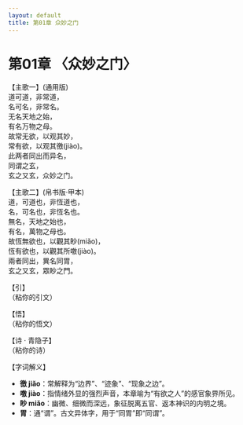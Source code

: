 ```yaml
---
layout: default
title: 第01章 众妙之门
---
```


# 第01章 〈众妙之门〉

【主歌一】(通用版)  
道可道，非常道，  
名可名，非常名。  
无名天地之始，  
有名万物之母。  
故常无欲，以观其妙，  
常有欲，以观其徼(jiào)。  
此两者同出而异名，  
同谓之玄，  
玄之又玄，众妙之门。  

【主歌二】(帛书版·甲本)  
道，可道也，非恆道也，  
名，可名也，非恆名也。  
無名，天地之始也，  
有名，萬物之母也。  
故恆無欲也，以觀其眇(miǎo)，  
恆有欲也，以觀其所噭(jiào)。  
兩者同出，異名同胃，  
玄之又玄，眾眇之門。  

【引】  
（粘你的引文）

【悟】  
（粘你的悟文）

【诗 · 青隐子】  
（粘你的诗）

【字词解义】

- **徼 jiǎo**：常解释为“边界”、“迹象”、“现象之边”。
- **噭 jiào**：指情绪外显的强烈声音，本章喻为“有欲之人”的感官象界所见。
- **眇 miǎo**：幽微、细微而深远，象征脱离五官、返本神识的内明之境。
- **胃**：通“谓”。古文异体字，用于“同胃”即“同谓”。
